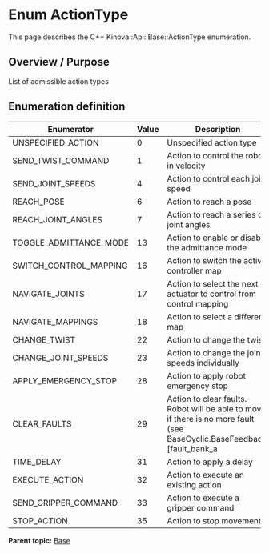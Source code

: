 # Enum ActionType

This page describes the C++ Kinova::Api::Base::ActionType enumeration.

## Overview / Purpose

List of admissible action types

## Enumeration definition

|Enumerator|Value|Description|
|----------|-----|-----------|
|UNSPECIFIED\_ACTION|0|Unspecified action type|
|SEND\_TWIST\_COMMAND|1|Action to control the robot in velocity|
|SEND\_JOINT\_SPEEDS|4|Action to control each joint speed|
|REACH\_POSE|6|Action to reach a pose|
|REACH\_JOINT\_ANGLES|7|Action to reach a series of joint angles|
|TOGGLE\_ADMITTANCE\_MODE|13|Action to enable or disable the admittance mode|
|SWITCH\_CONTROL\_MAPPING|16|Action to switch the active controller map|
|NAVIGATE\_JOINTS|17|Action to select the next actuator to control from control mapping|
|NAVIGATE\_MAPPINGS|18|Action to select a different map|
|CHANGE\_TWIST|22|Action to change the twist|
|CHANGE\_JOINT\_SPEEDS|23|Action to change the joint speeds individually|
|APPLY\_EMERGENCY\_STOP|28|Action to apply robot emergency stop|
|CLEAR\_FAULTS|29|Action to clear faults. Robot will be able to move if there is no more fault \(see BaseCyclic.BaseFeedback.\[fault\_bank\_a | fault\_bank\_b\]\)|
|TIME\_DELAY|31|Action to apply a delay|
|EXECUTE\_ACTION|32|Action to execute an existing action|
|SEND\_GRIPPER\_COMMAND|33|Action to execute a gripper command|
|STOP\_ACTION|35|Action to stop movement|

**Parent topic:** [Base](../references/summary_Base.md)

